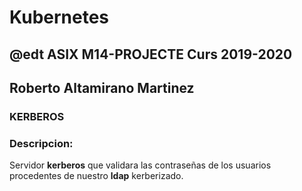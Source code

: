 # Kubernetes
## @edt ASIX M14-PROJECTE Curs 2019-2020
## Roberto Altamirano Martinez
### KERBEROS
### Descripcion:
Servidor **kerberos** que validara las contraseñas de los usuarios procedentes 
de nuestro **ldap** kerberizado.
